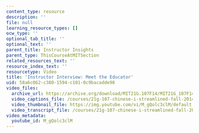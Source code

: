 ```yaml
---
content_type: resource
description: ''
file: null
learning_resource_types: []
ocw_type: ''
optional_tab_title: ''
optional_text: ''
parent_title: Instructor Insights
parent_type: ThisCourseAtMITSection
related_resources_text: ''
resource_index_text: ''
resourcetype: Video
title: 'Instructor Interview: Meet the Educator'
uid: 58a6c062-c380-1594-c101-0c9bacadde98
video_files:
  archive_url: https://archive.org/download/MIT21G.107F14/MIT21G_107F14_MeetTheEducator_300k.mp4
  video_captions_file: /courses/21g-107-chinese-i-streamlined-fall-2014/4ca77582793d5924a710902f4f8a4961_805687.vtt
  video_thumbnail_file: https://img.youtube.com/vi/M_gQolc3clM/default.jpg
  video_transcript_file: /courses/21g-107-chinese-i-streamlined-fall-2014/12ce94b436f985c25f044f104fc4ca2e_805687.pdf
video_metadata:
  youtube_id: M_gQolc3clM
---
```

